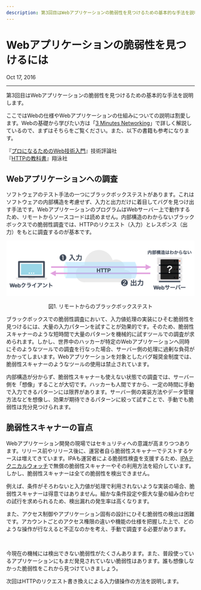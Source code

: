 ```yaml
---
description: 第3回目はWebアプリケーションの脆弱性を見つけるための基本的な手法を説明します。
---
```


# Webアプリケーションの脆弱性を見つけるには

<p class="modest" align="left">Oct 17, 2016</p>

---

第3回目はWebアプリケーションの脆弱性を見つけるための基本的な手法を説明します。

ここではWebの仕様やWebアプリケーションの仕組みについての説明は割愛します。Webの基礎から学びたい方は「[3 Minutes Networking](http://www5e.biglobe.ne.jp/aji/3min/70.html)」で詳しく解説しているので、まずはそちらをご覧ください。また、以下の書籍も参考になります。

『[プロになるためのWeb技術入門](https://gihyo.jp/book/2010/978-4-7741-4235-7)』技術評論社  
『[HTTPの教科書](https://www.shoeisha.co.jp/book/detail/9784798126258)』翔泳社

## Webアプリケーションへの調査

ソフトウェアのテスト手法の一つにブラックボックステストがあります。これはソフトウェアの内部構造を考慮せず、入力と出力だけに着目してバグを見つけ出す手法です。WebアプリケーションのプログラムはWebサーバー上で動作するため、リモートからソースコードは読めません。内部構造のわからないブラックボックスでの脆弱性調査では、HTTPのリクエスト（入力）とレスポンス（出力）をもとに調査するのが基本です。

<p align="center"><img src="/assets/2016/intro_to_ethical_hacker_3/e3_figure1.png" alt="figure1"></p>
<p class="modest" align="center">図1. リモートからのブラックボックステスト</p>

ブラックボックスでの脆弱性調査において、入力値処理の実装にひそむ脆弱性を見つけるには、大量の入力パターンを試すことが効果的です。そのため、脆弱性スキャナーのような短時間で大量のパターンを機械的に試すツールでの調査が求められます。しかし、世界中のハッカーが特定のWebアプリケーションへ同時にそのようなツールでの調査を行なった場合、サーバー側の処理に過剰な負荷がかかってしまいます。Webアプリケーションを対象としたバグ報奨金制度では、脆弱性スキャナーのようなツールの使用は禁止されています。

内部構造が分からず、脆弱性スキャナーも使えない状態での調査では、サーバー側を「想像」することが大切です。ハッカーも人間ですから、一定の時間に手動で入力できるパターンには限界があります。サーバー側の実装方法やデータ管理方法などを想像し、効果が期待できるパターンに絞って試すことで、手動でも脆弱性は充分見つけられます。

## 脆弱性スキャナーの盲点

Webアプリケーション開発の現場ではセキュリティへの意識が高まりつつあります。リリース前やリリース後に、運営者自ら脆弱性スキャナーでテストするケースは増えてきています。IPAも運営者による脆弱性検査を支援するため、[IPAテクニカルウォッチ](https://www.ipa.go.jp/security/technicalwatch/20160928-2.html)で無償の脆弱性スキャナーやその利用方法を紹介しています。しかし、脆弱性スキャナーは全ての脆弱性を検出できません。

例えば、条件がそろわないと入力値が処理で利用されないような実装の場合、脆弱性スキャナーは得意ではありません。細かな条件設定や膨大な量の組み合わせの試行を求められるため、検出漏れの発生率は高くなります。

また、アクセス制御やアプリケーション固有の設計にひそむ脆弱性の検出は困難です。アカウントごとのアクセス権限の違いや機能の仕様を把握した上で、どのような操作が行なえると不正なのかを考え、手動で調査する必要があります。

<br>

今現在の機械には検出できない脆弱性がたくさんあります。また、普段使っているアプリケーションにもまだ発見されていない脆弱性はあります。誰も想像しなかった脆弱性をこれから見つけていきましょう。

次回はHTTPのリクエスト書き換えによる入力値操作の方法を説明します。
